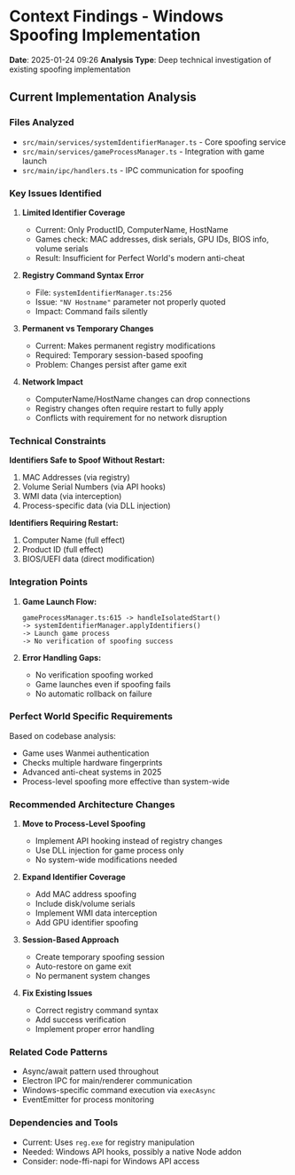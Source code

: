 # Context Findings - Windows Spoofing Implementation

**Date**: 2025-01-24 09:26
**Analysis Type**: Deep technical investigation of existing spoofing implementation

## Current Implementation Analysis

### Files Analyzed
- `src/main/services/systemIdentifierManager.ts` - Core spoofing service
- `src/main/services/gameProcessManager.ts` - Integration with game launch
- `src/main/ipc/handlers.ts` - IPC communication for spoofing

### Key Issues Identified

1. **Limited Identifier Coverage**
   - Current: Only ProductID, ComputerName, HostName
   - Games check: MAC addresses, disk serials, GPU IDs, BIOS info, volume serials
   - Result: Insufficient for Perfect World's modern anti-cheat

2. **Registry Command Syntax Error**
   - File: `systemIdentifierManager.ts:256`
   - Issue: `"NV Hostname"` parameter not properly quoted
   - Impact: Command fails silently

3. **Permanent vs Temporary Changes**
   - Current: Makes permanent registry modifications
   - Required: Temporary session-based spoofing
   - Problem: Changes persist after game exit

4. **Network Impact**
   - ComputerName/HostName changes can drop connections
   - Registry changes often require restart to fully apply
   - Conflicts with requirement for no network disruption

### Technical Constraints

**Identifiers Safe to Spoof Without Restart:**
1. MAC Addresses (via registry)
2. Volume Serial Numbers (via API hooks)
3. WMI data (via interception)
4. Process-specific data (via DLL injection)

**Identifiers Requiring Restart:**
1. Computer Name (full effect)
2. Product ID (full effect)
3. BIOS/UEFI data (direct modification)

### Integration Points

1. **Game Launch Flow:**
   ```
   gameProcessManager.ts:615 -> handleIsolatedStart()
   -> systemIdentifierManager.applyIdentifiers()
   -> Launch game process
   -> No verification of spoofing success
   ```

2. **Error Handling Gaps:**
   - No verification spoofing worked
   - Game launches even if spoofing fails
   - No automatic rollback on failure

### Perfect World Specific Requirements

Based on codebase analysis:
- Game uses Wanmei authentication
- Checks multiple hardware fingerprints
- Advanced anti-cheat systems in 2025
- Process-level spoofing more effective than system-wide

### Recommended Architecture Changes

1. **Move to Process-Level Spoofing**
   - Implement API hooking instead of registry changes
   - Use DLL injection for game process only
   - No system-wide modifications needed

2. **Expand Identifier Coverage**
   - Add MAC address spoofing
   - Include disk/volume serials
   - Implement WMI data interception
   - Add GPU identifier spoofing

3. **Session-Based Approach**
   - Create temporary spoofing session
   - Auto-restore on game exit
   - No permanent system changes

4. **Fix Existing Issues**
   - Correct registry command syntax
   - Add success verification
   - Implement proper error handling

### Related Code Patterns

- Async/await pattern used throughout
- Electron IPC for main/renderer communication
- Windows-specific command execution via `execAsync`
- EventEmitter for process monitoring

### Dependencies and Tools

- Current: Uses `reg.exe` for registry manipulation
- Needed: Windows API hooks, possibly a native Node addon
- Consider: node-ffi-napi for Windows API access